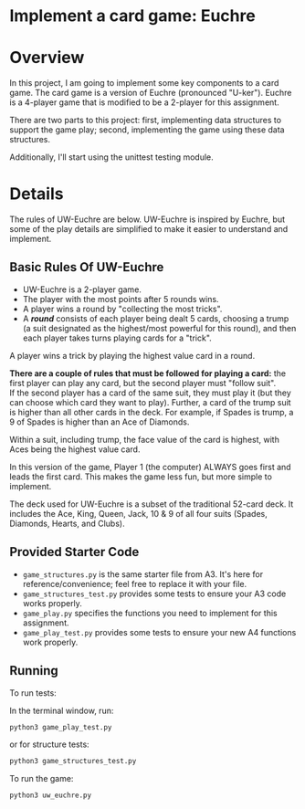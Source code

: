 # Implement a card game: Euchre

# Overview

In this project, I am going to implement some key components to a card game. 
The card game is a version of Euchre (pronounced "U-ker"). Euchre is a 4-player game 
that is modified to be a 2-player for this assignment. 

There are two parts to this project: first, implementing data structures to support 
the game play; second, implementing the game using these data structures.

Additionally, I'll start using the unittest testing module.

# Details 

The rules of UW-Euchre are below. UW-Euchre is inspired by Euchre, but 
some of the play details are simplified to make it easier to understand and implement. 

## Basic Rules Of UW-Euchre

* UW-Euchre is a 2-player game. 
* The player with the most points after 5 rounds wins. 
* A player wins a round by "collecting the most tricks".
* A **_round_** consists of each player being dealt 5 cards, choosing a trump 
(a suit designated as the highest/most powerful for this round), 
and then each player takes turns playing cards for a "trick". 

A player wins a trick by playing the highest value card in a round.

**There are a couple of rules that must be followed for playing a card:** 
the first player can play any card, but the second player must "follow suit".  
If the second player has a card of the same suit, they must play it (but they can choose 
which card they want to play). Further, a card of the trump suit is higher 
than all other cards in the deck. For example, if Spades is trump, a 9 of Spades is 
higher than an Ace of Diamonds. 

Within a suit, including trump, the face value of the 
card is highest, with Aces being the highest value card.

In this version of the game, Player 1 (the computer) ALWAYS goes first and 
leads the first card. This makes the game less fun, but more simple to implement.

The deck used for UW-Euchre is a subset of the traditional 52-card deck. 
It includes the Ace, King, Queen, Jack, 10 & 9 of all four suits (Spades, Diamonds, 
Hearts, and Clubs).

## Provided Starter Code

* `game_structures.py` is the same starter file from A3. It's here for reference/convenience; feel free to replace it with your file. 
* `game_structures_test.py` provides some tests to ensure your A3 code works properly. 
* `game_play.py` specifies the functions you need to implement for this assignment. 
* `game_play_test.py` provides some tests to ensure your new A4 functions work properly.

## Running 

To run tests: 

In the terminal window, run: 

```bash
python3 game_play_test.py
```
or for structure tests: 

```bash
python3 game_structures_test.py
```

To run the game: 

```shell
python3 uw_euchre.py
```
